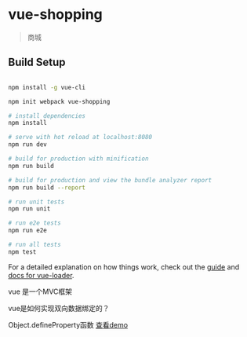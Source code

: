 # vue-shopping

> 商城

## Build Setup

``` bash

npm install -g vue-cli

npm init webpack vue-shopping

# install dependencies
npm install

# serve with hot reload at localhost:8080
npm run dev

# build for production with minification
npm run build

# build for production and view the bundle analyzer report
npm run build --report

# run unit tests
npm run unit

# run e2e tests
npm run e2e

# run all tests
npm test
```

For a detailed explanation on how things work, check out the [guide](http://vuejs-templates.github.io/webpack/) and [docs for vue-loader](http://vuejs.github.io/vue-loader).



vue 是一个MVC框架

vue是如何实现双向数据绑定的？ 

Object.defineProperty函数 [查看demo]()